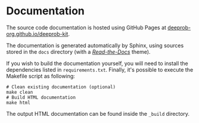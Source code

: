 # Documentation

The source code documentation is hosted using GitHub Pages at
[deeprob-org.github.io/deeprob-kit](https://deeprob-org.github.io/deeprob-kit/).

The documentation is generated automatically by Sphinx, using sources stored in the `docs` directory
(with a [*Read-the-Docs*](https://readthedocs.org/) theme).

If you wish to build the documentation yourself, you will need to install the dependencies listed in `requirements.txt`.
Finally, it's possible to execute the Makefile script as following:
```shell
# Clean existing documentation (optional)
make clean
# Build HTML documentation
make html
```
The output HTML documentation can be found inside the `_build` directory.
